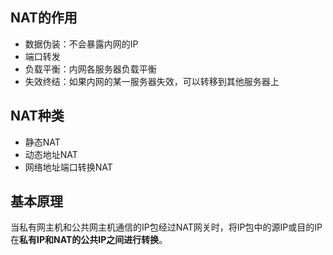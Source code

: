 ## NAT的作用

- 数据伪装：不会暴露内网的IP
- 端口转发
- 负载平衡：内网各服务器负载平衡
- 失效终结：如果内网的某一服务器失效，可以转移到其他服务器上

## NAT种类

- 静态NAT
- 动态地址NAT
- 网络地址端口转换NAT

## 基本原理 

当私有网主机和公共网主机通信的IP包经过NAT网关时，将IP包中的源IP或目的IP在**私有IP和NAT的公共IP之间进行转换**。

